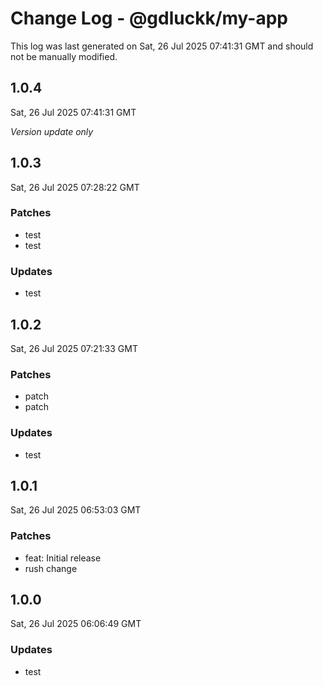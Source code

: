 # Change Log - @gdluckk/my-app

This log was last generated on Sat, 26 Jul 2025 07:41:31 GMT and should not be manually modified.

## 1.0.4
Sat, 26 Jul 2025 07:41:31 GMT

_Version update only_

## 1.0.3
Sat, 26 Jul 2025 07:28:22 GMT

### Patches

- test
- test

### Updates

- test

## 1.0.2
Sat, 26 Jul 2025 07:21:33 GMT

### Patches

- patch
- patch

### Updates

- test

## 1.0.1
Sat, 26 Jul 2025 06:53:03 GMT

### Patches

- feat: Initial release
- rush change

## 1.0.0
Sat, 26 Jul 2025 06:06:49 GMT

### Updates

- test

